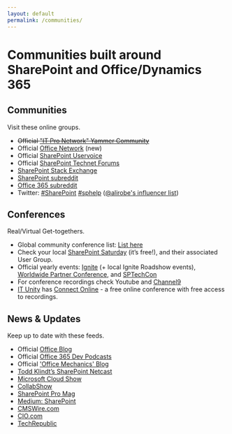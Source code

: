 ```yaml
---
layout: default
permalink: /communities/
---
```

# Communities built around SharePoint and Office/Dynamics 365
    
## Communities

Visit these online groups.

*   ~~Official ["IT Pro Network" Yammer Community](http://aka.ms/OfficeDevPnPYammer)~~
*   Official [Office Network](https://techcommunity.microsoft.com/t5/Communities/ct-p/communities) (new)
*   Official [SharePoint Uservoice](https://sharepoint.uservoice.com/)
*   Official [SharePoint Technet Forums](http://social.technet.microsoft.com/Forums/en-US/category/sharepoint)
*   [SharePoint Stack Exchange](http://sharepoint.stackexchange.com/)
*   [SharePoint subreddit](https://sharepoint.reddit.com)
*   [Office 365 subreddit](https://office365.reddit.com)
*   Twitter: [#SharePoint](https://twitter.com/search?q=%23sharepoint) [#sphelp](https://twitter.com/search?q=%23sphelp) ([@alirobe's influencer list](https://twitter.com/alirobe/lists/sharepoint-influencers/members))

## Conferences

Real/Virtual Get-togethers.

*   Global community conference list: [List here](http://icansharepoint.com/sharepoint-conferences-in-2016/)
*   Check your local [SharePoint Saturday](http://www.spsevents.org/) (it’s free!), and their associated User Group.
*   Official yearly events: [Ignite](https://ignite.microsoft.com/) (+ local Ignite Roadshow events), [Worldwide Partner Conference](https://partner.microsoft.com/), and [SPTechCon](http://www.sptechcon.com/)
*   For conference recordings check Youtube and [Channel9](http://ch9.ms)
*   [IT Unity](https://itunity.com) has [Connect Online](https://www.unityconnect.com/online) - a free online conference with free access to recordings.

## News & Updates

Keep up to date with these feeds.

*   Official [Office Blog](https://blogs.office.com/)
*   Official [Office 365 Dev Podcasts](http://dev.office.com/podcasts)
*   Official ['Office Mechanics' Blog](https://channel9.msdn.com/Mechanics)
*   [Todd Klindt’s SharePoint Netcast](http://www.toddklindt.com/netcast/default.aspx)
*   [Microsoft Cloud Show](http://www.microsoftcloudshow.com/)
*   [CollabShow](http://www.collabshow.com/)
*   [SharePoint Pro Mag](http://sharepointpromag.com/)
*   [Medium: SharePoint](https://medium.com/tag/sharepoint)
*   [CMSWire.com](http://www.cmswire.com/)
*   [CIO.com](http://www.cio.com/)
*   [TechRepublic](http://www.techrepublic.com/)
